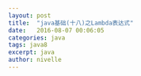 ```yaml
---
layout: post
title:  "java基础(十八)之Lambda表达式"
date:   2016-08-07 00:06:05
categories: java
tags: java8
excerpt: java
author: nivelle
---
```


